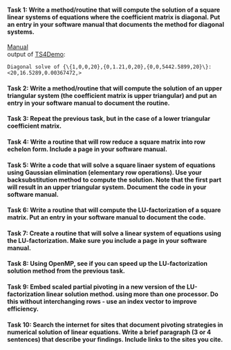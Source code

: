 #### Task 1: Write a method/routine that will compute the solution of a square linear systems of equations where the coefficient matrix is diagonal. Put an entry in your software manual that documents the method for diagonal systems.  
[Manual](https://gftbs.github.io/Software_Manual/toc)  
output of [TS4Demo](https://gftbs.github.io/src/TS5Demo.cpp):  

    Diagonal solve of {\{1,0,0,20},{0,1.21,0,20},{0,0,5442.5899,20}\}: <20,16.5289,0.00367472,>

#### Task 2: Write a method/routine that will compute the solution of an upper triangular system (the coefficient matrix is upper triangular) and put an entry in your software manual to document the routine.  

#### Task 3: Repeat the previous task, but in the case of a lower triangular coefficient matrix.  

#### Task 4: Write a routine that will row reduce a square matrix into row echelon form. Include a page in your software manual.  

#### Task 5: Write a code that will solve a square linaer system of equations using Gaussian elimination (elementary row operations). Use your backsubstitution method to compute the solution. Note that the first part will result in an upper triangular system. Document the code in your software manual.  

#### Task 6: Write a routine that will compute the LU-factorization of a square matrix. Put an entry in your software manual to document the code.  

#### Task 7: Create a routine that will solve a linear system of equations using the LU-factorization. Make sure you include a page in your software manual.  

#### Task 8: Using OpenMP, see if you can speed up the LU-factorization solution method from the previous task.  

#### Task 9: Embed scaled partial pivoting in a new version of the LU-factorization linear solution method. using more than one processor. Do this without interchanging rows - use an index vector to improve efficiency.  

#### Task 10: Search the internet for sites that document pivoting strategies in numerical solution of linear equations. Write a brief paragraph (3 or 4 sentences) that describe your findings. Include links to the sites you cite.  
